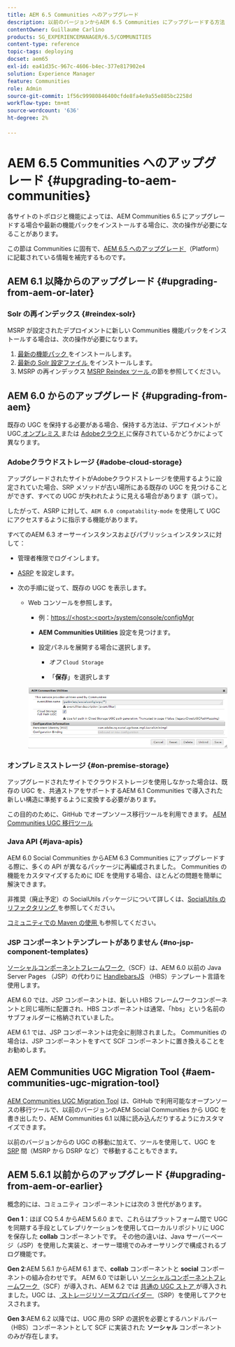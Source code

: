 ```yaml
---
title: AEM 6.5 Communities へのアップグレード
description: 以前のバージョンからAEM 6.5 Communities にアップグレードする方法
contentOwner: Guillaume Carlino
products: SG_EXPERIENCEMANAGER/6.5/COMMUNITIES
content-type: reference
topic-tags: deploying
docset: aem65
exl-id: ea41d35c-967c-4606-b4ec-377e817902e4
solution: Experience Manager
feature: Communities
role: Admin
source-git-commit: 1f56c99980846400cfde8fa4e9a55e885bc2258d
workflow-type: tm+mt
source-wordcount: '636'
ht-degree: 2%

---
```


# AEM 6.5 Communities へのアップグレード {#upgrading-to-aem-communities}

各サイトのトポロジと機能によっては、AEM Communities 6.5 にアップグレードする場合や最新の機能パックをインストールする場合に、次の操作が必要になることがあります。

この節は Communities に固有で、[AEM 6.5 へのアップグレード ](/help/sites-deploying/upgrade.md) （Platform）に記載されている情報を補完するものです。

## AEM 6.1 以降からのアップグレード {#upgrading-from-aem-or-later}

### Solr の再インデックス {#reindex-solr}

MSRP が設定されたデプロイメントに新しい Communities 機能パックをインストールする場合は、次の操作が必要になります。

1. [ 最新の機能パック ](/help/communities/deploy-communities.md#latestfeaturepack) をインストールします。
1. [ 最新の Solr 設定ファイル ](/help/communities/msrp.md#upgrading) をインストールします。
1. MSRP の再インデックス
[MSRP Reindex ツール ](/help/communities/msrp.md#msrp-reindex-tool) の節を参照してください。

## AEM 6.0 からのアップグレード {#upgrading-from-aem}

既存の UGC を保持する必要がある場合、保持する方法は、デプロイメントが UGC[ オンプレミス ](#on-premise-storage) または [Adobeクラウド ](#adobe-cloud-storage) に保存されているかどうかによって異なります。

### Adobeクラウドストレージ {#adobe-cloud-storage}

アップグレードされたサイトがAdobeクラウドストレージを使用するように設定されていた場合、SRP メソッドが古い場所にある既存の UGC を見つけることができず、すべての UGC が失われたように見える場合があります（誤って）。

したがって、ASRP に対して、`AEM 6.0 compatability-mode` を使用して UGC にアクセスするように指示する機能があります。

すべてのAEM 6.3 オーサーインスタンスおよびパブリッシュインスタンスに対して：

* 管理者権限でログインします。
* [ASRP](/help/communities/asrp.md) を設定します。
* 次の手順に従って、既存の UGC を表示します。

   * Web コンソールを参照します。

      * 例：[https://&lt;host>:&lt;port>/system/console/configMgr](https://localhost:4502/system/console/configMgr)

      * **AEM Communities Utilities** 設定を見つけます。
      * 設定パネルを展開する場合に選択します。

         * *オフ* `Cloud Storage`

         * 「**保存**」を選択します

     ![ ユーティリティ ](assets/utilities.png)

### オンプレミスストレージ {#on-premise-storage}

アップグレードされたサイトでクラウドストレージを使用しなかった場合は、既存の UGC を、共通ストアをサポートするAEM 6.1 Communities で導入された新しい構造に準拠するように変換する必要があります。

この目的のために、GitHub でオープンソース移行ツールを利用できます。
[AEM Communities UGC 移行ツール ](https://github.com/Adobe-Marketing-Cloud/communities-ugc-migration)

### Java API {#java-apis}

AEM 6.0 Social Communities からAEM 6.3 Communities にアップグレードする際に、多くの API が異なるパッケージに再編成されました。 Communities の機能をカスタマイズするために IDE を使用する場合、ほとんどの問題を簡単に解決できます。

非推奨（廃止予定）の SocialUtils パッケージについて詳しくは、[SocialUtils のリファクタリング ](/help/communities/socialutils.md) を参照してください。

[ コミュニティでの Maven の使用 ](/help/communities/maven.md) も参照してください。

### JSP コンポーネントテンプレートがありません {#no-jsp-component-templates}

[ ソーシャルコンポーネントフレームワーク ](/help/communities/scf.md) （SCF）は、AEM 6.0 以前の Java Server Pages （JSP）の代わりに [HandlebarsJS](https://handlebarsjs.com/) （HBS）テンプレート言語を使用します。

AEM 6.0 では、JSP コンポーネントは、新しい HBS フレームワークコンポーネントと同じ場所に配置され、HBS コンポーネントは通常、「hbs」という名前のサブフォルダーに格納されていました。

AEM 6.1 では、JSP コンポーネントは完全に削除されました。 Communities の場合は、JSP コンポーネントをすべて SCF コンポーネントに置き換えることをお勧めします。

## AEM Communities UGC Migration Tool {#aem-communities-ugc-migration-tool}

[AEM Communities UGC Migration Tool](https://github.com/Adobe-Marketing-Cloud/communities-ugc-migration) は、GitHub で利用可能なオープンソースの移行ツールで、以前のバージョンのAEM Social Communities から UGC を書き出したり、AEM Communities 6.1 以降に読み込んだりするようにカスタマイズできます。

以前のバージョンからの UGC の移動に加えて、ツールを使用して、UGC を [SRP](/help/communities/working-with-srp.md) 間（MSRP から DSRP など）で移動することもできます。

## AEM 5.6.1 以前からのアップグレード {#upgrading-from-aem-or-earlier}

概念的には、コミュニティ コンポーネントには次の 3 世代があります。

**Gen 1**：ほぼ CQ 5.4 からAEM 5.6.0 まで、これらはプラットフォーム間で UGC を同期する手段としてレプリケーションを使用してローカルリポジトリに UGC を保存した **collab** コンポーネントです。 その他の違いは、Java サーバーページ（JSP）を使用した実装と、オーサー環境でのみオーサリングで構成されるブログ機能です。

**Gen 2**:AEM 5.6.1 からAEM 6.1 まで、**collab** コンポーネントと **social** コンポーネントの組み合わせです。 AEM 6.0 では新しい [ ソーシャルコンポーネントフレームワーク ](/help/communities/scf.md) （SCF）が導入され、AEM 6.2 では [ 共通の UGC ストア ](/help/communities/working-with-srp.md) が導入されました。UGC は、[ ストレージリソースプロバイダー ](/help/communities/srp.md) （SRP）を使用してアクセスされます。

**Gen 3**:AEM 6.2 以降では、UGC 用の SRP の選択を必要とするハンドルバー（HBS）コンポーネントとして SCF に実装された **ソーシャル** コンポーネントのみが存在します。
